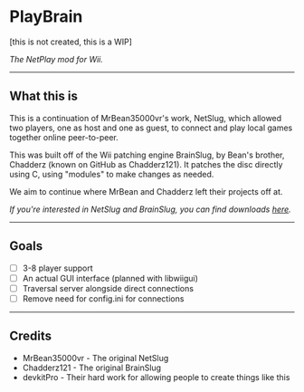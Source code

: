 # PlayBrain
[this is not created, this is a WIP]

*The NetPlay mod for Wii.*

---

## What this is
This is a continuation of MrBean35000vr's work, NetSlug, which allowed two players, one as host and one as guest, to connect and play local games together online peer-to-peer.

This was built off of the Wii patching engine BrainSlug, by Bean's brother, Chadderz (known on GitHub as Chadderz121). It patches the disc directly using C, using "modules" to make changes as needed.

We aim to continue where MrBean and Chadderz left their projects off at.

*If you're interested in NetSlug and BrainSlug, you can find downloads [here](https://github.com/jbmagination/PlayBrain/releases/tag/slug).*

---

## Goals
- [ ] 3-8 player support
- [ ] An actual GUI interface (planned with libwiigui)
- [ ] Traversal server alongside direct connections
- [ ] Remove need for config.ini for connections

---

## Credits
- MrBean35000vr - The original NetSlug
- Chadderz121 - The original BrainSlug
- devkitPro - Their hard work for allowing people to create things like this


